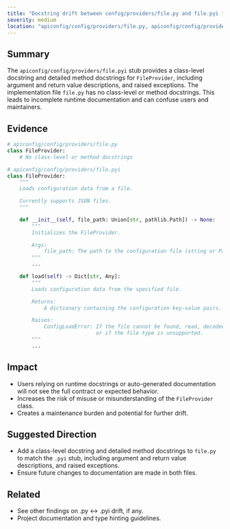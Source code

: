```yaml
---
title: "Docstring drift between config/providers/file.py and file.pyi for FileProvider"
severity: medium
location: "apiconfig/config/providers/file.py, apiconfig/config/providers/file.pyi"
---
```


## Summary
The `apiconfig/config/providers/file.pyi` stub provides a class-level docstring and detailed method docstrings for `FileProvider`, including argument and return value descriptions, and raised exceptions. The implementation file `file.py` has no class-level or method docstrings. This leads to incomplete runtime documentation and can confuse users and maintainers.

## Evidence
```python
# apiconfig/config/providers/file.py
class FileProvider:
    # No class-level or method docstrings

# apiconfig/config/providers/file.pyi
class FileProvider:
    """
    Loads configuration data from a file.

    Currently supports JSON files.
    """

    def __init__(self, file_path: Union[str, pathlib.Path]) -> None:
        """
        Initializes the FileProvider.

        Args:
            file_path: The path to the configuration file (string or Path object).
        """
        ...

    def load(self) -> Dict[str, Any]:
        """
        Loads configuration data from the specified file.

        Returns:
            A dictionary containing the configuration key-value pairs.

        Raises:
            ConfigLoadError: If the file cannot be found, read, decoded,
                             or if the file type is unsupported.
        """
        ...
```

## Impact
- Users relying on runtime docstrings or auto-generated documentation will not see the full contract or expected behavior.
- Increases the risk of misuse or misunderstanding of the `FileProvider` class.
- Creates a maintenance burden and potential for further drift.

## Suggested Direction
- Add a class-level docstring and detailed method docstrings to `file.py` to match the `.pyi` stub, including argument and return value descriptions, and raised exceptions.
- Ensure future changes to documentation are made in both files.

## Related
- See other findings on .py ↔ .pyi drift, if any.
- Project documentation and type hinting guidelines.